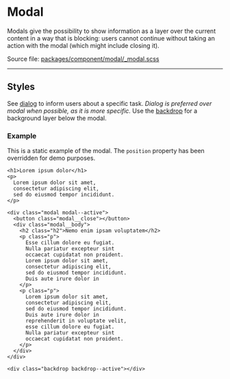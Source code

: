 # Modal
Modals give the possibility to show information as a layer over the current content in a way that is blocking: users cannot continue without taking an action with the modal (which might include closing it).

Source file: [packages/component/modal/_modal.scss](https://github.com/kpn/kpn-style/blob/master/packages/component/modal/_modal.scss)

---

## Styles
See [dialog](/#/component/dialog) to inform users about a specific task. _Dialog is preferred over modal when possible, as it is more specific._ Use the [backdrop](/#/layout/backdrop) for a background layer below the modal.

### Example
This is a static example of the modal. The `position` property has been overridden for demo purposes.

```html*example="modal"
<h1>Lorem ipsum dolor</h1>
<p>
  Lorem ipsum dolor sit amet, 
  consectetur adipiscing elit, 
  sed do eiusmod tempor incididunt.
</p>

<div class="modal modal--active">
  <button class="modal__close"></button>
  <div class="modal__body">
    <h2 class="h2">Nemo enim ipsam voluptatem</h2>
    <p class="p">
      Esse cillum dolore eu fugiat. 
      Nulla pariatur excepteur sint 
      occaecat cupidatat non proident.      
      Lorem ipsum dolor sit amet, 
      consectetur adipiscing elit, 
      sed do eiusmod tempor incididunt.
      Duis aute irure dolor in 
    </p>      
    <p class="p">
      Lorem ipsum dolor sit amet, 
      consectetur adipiscing elit, 
      sed do eiusmod tempor incididunt.
      Duis aute irure dolor in 
      reprehenderit in voluptate velit, 
      esse cillum dolore eu fugiat. 
      Nulla pariatur excepteur sint 
      occaecat cupidatat non proident.      
    </p>   
  </div>
</div>

<div class="backdrop backdrop--active"></div>
```
